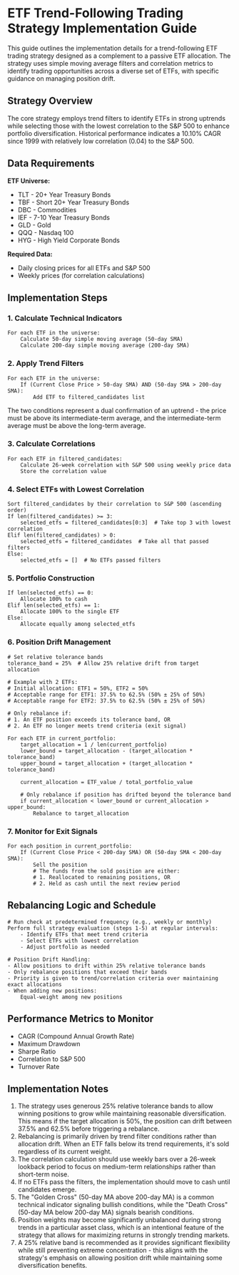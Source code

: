 # ETF Trend-Following Trading Strategy Implementation Guide

This guide outlines the implementation details for a trend-following ETF trading strategy designed as a complement to a passive ETF allocation. The strategy uses simple moving average filters and correlation metrics to identify trading opportunities across a diverse set of ETFs, with specific guidance on managing position drift.

## Strategy Overview

The core strategy employs trend filters to identify ETFs in strong uptrends while selecting those with the lowest correlation to the S\&P 500 to enhance portfolio diversification. Historical performance indicates a 10.10% CAGR since 1999 with relatively low correlation (0.04) to the S\&P 500.

## Data Requirements

**ETF Universe:**

- TLT - 20+ Year Treasury Bonds
- TBF - Short 20+ Year Treasury Bonds
- DBC - Commodities
- IEF - 7-10 Year Treasury Bonds
- GLD - Gold
- QQQ - Nasdaq 100
- HYG - High Yield Corporate Bonds

**Required Data:**

- Daily closing prices for all ETFs and S\&P 500
- Weekly prices (for correlation calculations)


## Implementation Steps

### 1. Calculate Technical Indicators

```
For each ETF in the universe:
    Calculate 50-day simple moving average (50-day SMA)
    Calculate 200-day simple moving average (200-day SMA)
```


### 2. Apply Trend Filters

```
For each ETF in the universe:
    If (Current Close Price > 50-day SMA) AND (50-day SMA > 200-day SMA):
        Add ETF to filtered_candidates list
```

The two conditions represent a dual confirmation of an uptrend - the price must be above its intermediate-term average, and the intermediate-term average must be above the long-term average.

### 3. Calculate Correlations

```
For each ETF in filtered_candidates:
    Calculate 26-week correlation with S&P 500 using weekly price data
    Store the correlation value
```


### 4. Select ETFs with Lowest Correlation

```
Sort filtered_candidates by their correlation to S&P 500 (ascending order)
If len(filtered_candidates) >= 3:
    selected_etfs = filtered_candidates[0:3]  # Take top 3 with lowest correlation
Elif len(filtered_candidates) > 0:
    selected_etfs = filtered_candidates  # Take all that passed filters
Else:
    selected_etfs = []  # No ETFs passed filters
```


### 5. Portfolio Construction

```
If len(selected_etfs) == 0:
    Allocate 100% to cash
Elif len(selected_etfs) == 1:
    Allocate 100% to the single ETF
Else:
    Allocate equally among selected_etfs
```


### 6. Position Drift Management

```
# Set relative tolerance bands
tolerance_band = 25%  # Allow 25% relative drift from target allocation

# Example with 2 ETFs:
# Initial allocation: ETF1 = 50%, ETF2 = 50%
# Acceptable range for ETF1: 37.5% to 62.5% (50% ± 25% of 50%)
# Acceptable range for ETF2: 37.5% to 62.5% (50% ± 25% of 50%)

# Only rebalance if:
# 1. An ETF position exceeds its tolerance band, OR
# 2. An ETF no longer meets trend criteria (exit signal)

For each ETF in current_portfolio:
    target_allocation = 1 / len(current_portfolio)
    lower_bound = target_allocation - (target_allocation * tolerance_band)
    upper_bound = target_allocation + (target_allocation * tolerance_band)
    
    current_allocation = ETF_value / total_portfolio_value
    
    # Only rebalance if position has drifted beyond the tolerance band
    if current_allocation < lower_bound or current_allocation > upper_bound:
        Rebalance to target_allocation
```


### 7. Monitor for Exit Signals

```
For each position in current_portfolio:
    If (Current Close Price < 200-day SMA) OR (50-day SMA < 200-day SMA):
        Sell the position
        # The funds from the sold position are either:
        # 1. Reallocated to remaining positions, OR
        # 2. Held as cash until the next review period
```


## Rebalancing Logic and Schedule

```
# Run check at predetermined frequency (e.g., weekly or monthly)
Perform full strategy evaluation (steps 1-5) at regular intervals:
    - Identify ETFs that meet trend criteria
    - Select ETFs with lowest correlation
    - Adjust portfolio as needed

# Position Drift Handling:
- Allow positions to drift within 25% relative tolerance bands
- Only rebalance positions that exceed their bands
- Priority is given to trend/correlation criteria over maintaining exact allocations
- When adding new positions:
    Equal-weight among new positions
```


## Performance Metrics to Monitor

- CAGR (Compound Annual Growth Rate)
- Maximum Drawdown
- Sharpe Ratio
- Correlation to S\&P 500
- Turnover Rate


## Implementation Notes

1. The strategy uses generous 25% relative tolerance bands to allow winning positions to grow while maintaining reasonable diversification. This means if the target allocation is 50%, the position can drift between 37.5% and 62.5% before triggering a rebalance.
2. Rebalancing is primarily driven by trend filter conditions rather than allocation drift. When an ETF falls below its trend requirements, it's sold regardless of its current weight.
3. The correlation calculation should use weekly bars over a 26-week lookback period to focus on medium-term relationships rather than short-term noise.
4. If no ETFs pass the filters, the implementation should move to cash until candidates emerge.
5. The "Golden Cross" (50-day MA above 200-day MA) is a common technical indicator signaling bullish conditions, while the "Death Cross" (50-day MA below 200-day MA) signals bearish conditions.
6. Position weights may become significantly unbalanced during strong trends in a particular asset class, which is an intentional feature of the strategy that allows for maximizing returns in strongly trending markets.
7. A 25% relative band is recommended as it provides significant flexibility while still preventing extreme concentration - this aligns with the strategy's emphasis on allowing position drift while maintaining some diversification benefits.

